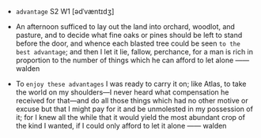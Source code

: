 - `advantage` S2 W1 [ədˈvæntɪdʒ]



-  An afternoon sufficed to lay out the land into orchard, woodlot, and pasture, and to decide what fine oaks or pines should be left to stand before the door, and whence each blasted tree could be seen `to the best advantage`; and then I let it lie, fallow, perchance, for a man is rich in proportion to the number of things which he can afford to let alone —— walden

-  To `enjoy these advantages` I was ready to carry it on; like Atlas, to take the world on my shoulders﻿—I never heard what compensation he received for that﻿—and do all those things which had no other motive or excuse but that I might pay for it and be unmolested in my possession of it; for I knew all the while that it would yield the most abundant crop of the kind I wanted, if I could only afford to let it alone —— walden